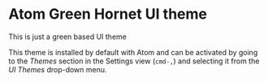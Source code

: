 # Atom Green Hornet UI theme

This is just a green based UI theme

This theme is installed by default with Atom and can be activated by going to
the _Themes_ section in the Settings view (`cmd-,`) and selecting it from the
_UI Themes_ drop-down menu.


